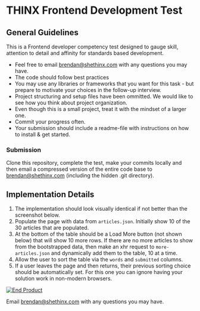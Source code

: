 # THINX Frontend Development Test

## General Guidelines
This is a Frontend developer competency test designed to gauge skill, attention to detail and affinity for standards based development.

- Feel free to email <brendan@shethinx.com> with any questions you may have.
- The code should follow best practices
- You may use any libraries or frameworks that you want for this task - but prepare to motivate your choices in the follow-up interview.
- Project structuring and setup files have been ommitted.  We would like to see how you think about project organization.
- Even though this is a small project, treat it with the mindset of a larger one.
- Commit your progress often.
- Your submission should include a readme-file with instructions on how to install & get started.

### Submission
Clone this repository, complete the test, make your commits locally and then email a compressed version of the entire code base to <brendan@shethinx.com> (including the hidden .git directory).


## Implementation Details
1. The implementation should look visually identical if not better than the screenshot below.
1. Populate the page with data from `articles.json`.  Initially show 10 of the 30 articles that are populated.
1. At the bottom of the table should be a Load More button (not shown below) that will show 10 more rows.  If there are no more articles to show from the bootstrapped data, then make an xhr request to `more-articles.json` and dynamically add them to the table, 10 at a time.
1. Allow the user to sort the table via the `words` and `submitted` columns.
1. If a user leaves the page and then returns, their previous sorting choice should be automatically set.  For this one you can ignore having your solution work in non-modern browsers.

[![End Product](http://brendanhastings.nyc/test/screenshot.png)](http://brendanhastings.nyc/test/screenshot.png)

Email <brendan@shethinx.com> with any questions you may have.
